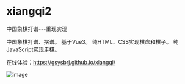 # xiangqi2
中国象棋打谱---重现实现

中国象棋打谱、摆谱。
基于Vue3。
纯HTML、CSS实现棋盘和棋子。
纯JavaScript实现走棋。

在线体验：https://gsysbrj.github.io/xiangqi/

![image](https://user-images.githubusercontent.com/81964234/215403930-cbb61cd0-44fa-4b7f-b144-ba000dc98221.png)

